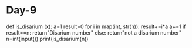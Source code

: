 # Day-9
def is_disarium (x):
    a=1
    result=0
    for i in map(int, str(n)):
        result+=i*a
        a+=1
    if result==n:
        return"Disarium number"
    else:
        return"not a disarium number"
n=int(input())
print(is_disarium(n))
